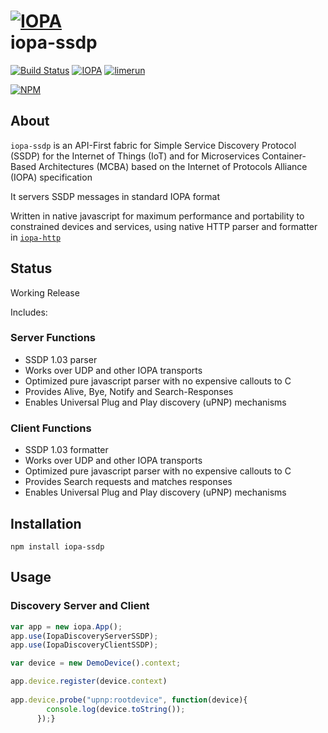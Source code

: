 # [![IOPA](http://iopa.io/iopa.png)](http://iopa.io)<br> iopa-ssdp

[![Build Status](https://api.shippable.com/projects/5617152e1895ca44741b53b1/badge?branchName=master)](https://app.shippable.com/projects/5617152e1895ca44741b53b1) 
[![IOPA](https://img.shields.io/badge/iopa-middleware-99cc33.svg?style=flat-square)](http://iopa.io)
[![limerun](https://img.shields.io/badge/limerun-certified-3399cc.svg?style=flat-square)](https://nodei.co/npm/limerun/)

[![NPM](https://nodei.co/npm/iopa-ssdp.png?downloads=true)](https://nodei.co/npm/iopa-ssdp/)

## About
`iopa-ssdp` is an API-First fabric for Simple Service Discovery Protocol (SSDP) for the Internet of Things (IoT) 
and for Microservices Container-Based Architectures (MCBA) based on the Internet of Protocols Alliance (IOPA) specification 

It servers SSDP messages in standard IOPA format 

Written in native javascript for maximum performance and portability to constrained devices and services, using
native HTTP parser and formatter in [`iopa-http`](https://nodei.co/npm/iopa-http/) 

## Status

Working Release

Includes:


### Server Functions

  * SSDP 1.03 parser
  * Works over UDP and other IOPA transports
  * Optimized pure javascript parser with no expensive callouts to C
  * Provides Alive, Bye, Notify and Search-Responses
  * Enables Universal Plug and Play discovery (uPNP) mechanisms 
  
### Client Functions
  * SSDP 1.03 formatter
  * Works over UDP and other IOPA transports
  * Optimized pure javascript parser with no expensive callouts to C
  * Provides Search requests and matches responses
  * Enables Universal Plug and Play discovery (uPNP) mechanisms
  
## Installation

    npm install iopa-ssdp

## Usage
    
### Discovery Server and Client 
``` js
var app = new iopa.App();
app.use(IopaDiscoveryServerSSDP);
app.use(IopaDiscoveryClientSSDP);

var device = new DemoDevice().context;

app.device.register(device.context)
 
app.device.probe("upnp:rootdevice", function(device){
        console.log(device.toString());
      });}
      
``` 
